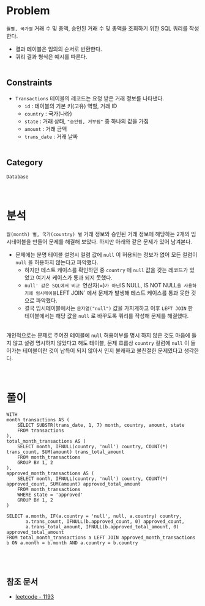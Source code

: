 # Problem
`월별, 국가별` 거래 수 및 총액, 승인된 거래 수 및 총액을 조회하기 위한 SQL 쿼리를 작성한다.
- 결과 테이블은 임의의 순서로 반환한다.
- 쿼리 결과 형식은 예시를 따른다.
<br/><br/>

## Constraints
- `Transactions` 테이블의 레코드는 요청 받은 거래 정보를 나타낸다.
    - `id` : 테이블의 기본 키(고유) 역할, 거래 ID
    - `country` : 국가(나라)
    - `state` : 거래 상태, `"승인됨, 거부됨"` 중 하나의 값을 가짐
    - `amount` : 거래 금액
    - `trans_date` : 거래 날짜
<br/><br/>

## Category
`Database`
<br/><br/><br/>

# 분석
`월(month) 별, 국가(country) 별` 거래 정보와 승인된 거래 정보에 해당하는 2개의 임시테이블을 만들어 문제를 해결해 보았다. 하지만 아래와 같은 문제가 있어 남겨본다.
- 문제에는 분명 테이블 설명시 컬럼 값에 `null` 이 허용되는 정보가 없어 모든 컬럼이 `null` 을 허용하지 않는다고 파악했다.
    - 하지만 테스트 케이스를 확인하던 중 `country` 에 `null` 값을 갖는 레코드가 있었고 여기서 케이스가 통과 되지 못했다.
    - `null' 값은 SQL에서 비교 `연산자(=)` 가 아닌 `IS NULL, IS NOT NULL` 을 사용하기에 임시테이블 `LEFT JOIN` 에서 문제가 발생해 테스트 케이스를 통과 못한 것으로 파악했다.
    - 결국 임시테이블에서는 `문자열("null")` 값을 가지게하고 이후 `LEFT JOIN` 한 테이블에서는 해당 값을 `null` 로 바꾸도록 쿼리를 작성해 문제를 해결했다.
<br/><br/>

개인적으로는 문제로 주어진 테이블에 `null` 허용여부를 명시 하지 않은 것도 마음에 들지 않고 설령 명시하지 않았다고 해도 테이블, 문제 흐름상 `country` 컬럼에 `null` 이 들어가는 테이블이란 것이 납득이 되지 않아서 인지 불쾌하고 불친절한 문제였다고 생각한다.
<br/><br/><br/>

# 풀이
```mysql
WITH
month_transactions AS (
    SELECT SUBSTR(trans_date, 1, 7) month, country, amount, state
    FROM transactions
),
total_month_transactions AS (
    SELECT month, IFNULL(country, 'null') country, COUNT(*) trans_count, SUM(amount) trans_total_amount
    FROM month_transactions
    GROUP BY 1, 2
),
approved_month_transactions AS (
    SELECT month, IFNULL(country, 'null') country, COUNT(*) approved_count, SUM(amount) approved_total_amount
    FROM month_transactions
    WHERE state = 'approved'
    GROUP BY 1, 2
)

SELECT a.month, IF(a.country = 'null', null, a.country) country,
       a.trans_count, IFNULL(b.approved_count, 0) approved_count,
       a.trans_total_amount, IFNULL(b.approved_total_amount, 0) approved_total_amount
FROM total_month_transactions a LEFT JOIN approved_month_transactions b ON a.month = b.month AND a.country = b.country
```
<br/><br/>

## 참조 문서
- [leetcode - 1193](https://leetcode.com/problems/monthly-transactions-i/)